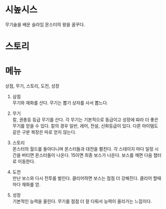 # 시높시스
무기술을 배운 슬라임 몬스터의 왕을 꿈꾸다.

# 스토리

# 메뉴
상점, 무기, 스토리, 도전, 성장

1) 삼점<br>
무기와 재화를 산다. 무기는 뽑기 상자를 사서 뽑느다.

2) 무기<br>
칼, 권총등 등급 무기를 산다. 각 무기는 기본적으로 동급이고 성장에 땨라 더 좋은 무기를 얻을 수 있다. 
칼의 경우 일반, 레어, 전설, 신화등급이 있다. 다른 아이템도 같은 구분
복장은 따로 얻지 않는다.

3) 스토리<br>
몬스터의 월드를 돌아다니며 몬스터들과 대전을 펼친다. 
각 스테이지 마다 일정 시간을 버티면 몬스터들이 나온다. 15이면 최종 보스가 나온다.
보스를 깨면 다음 챕터로 이동한다.

5) 도전<br>
만난 보스와 다시 전투를 벌인다. 클리어하면 보스는 점점 더 강해진다. 클리어 할때마다 재화를 얻.

6) 성장<br>
기본적인 능력을 올린다. 무기를 점점 더 잘 다뤄서 능력이 올라가는 느낌이다. 

